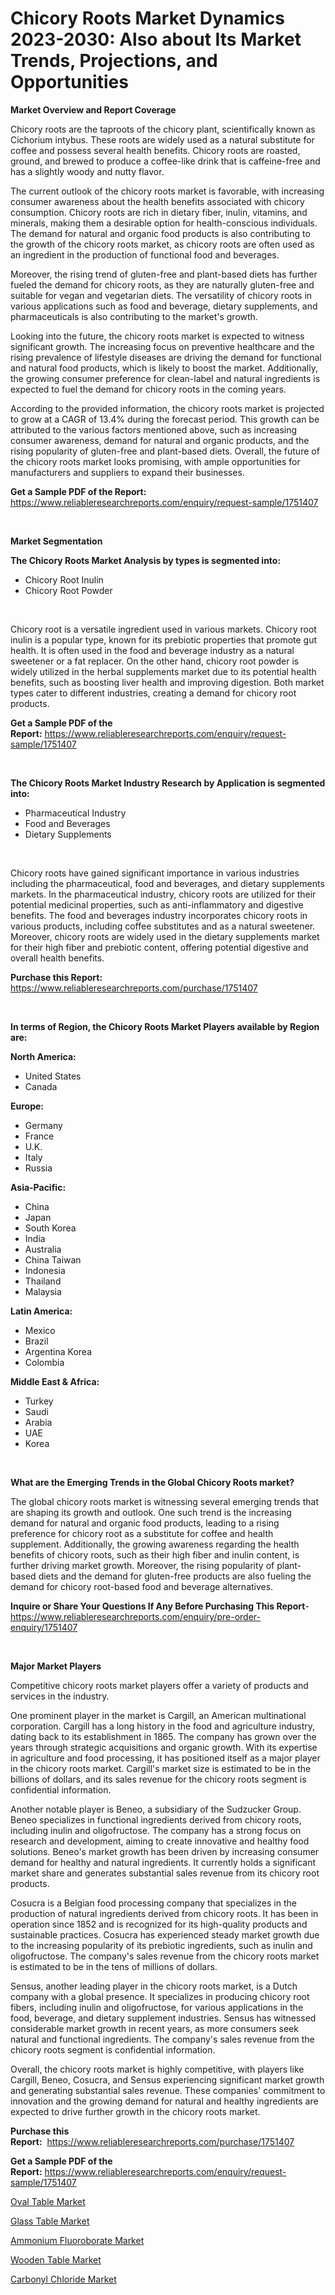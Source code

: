 <p><h1>Chicory Roots Market Dynamics 2023-2030: Also about Its Market Trends, Projections, and Opportunities</h1></p><p><strong>Market Overview and Report Coverage</strong></p>
<p><p>Chicory roots are the taproots of the chicory plant, scientifically known as Cichorium intybus. These roots are widely used as a natural substitute for coffee and possess several health benefits. Chicory roots are roasted, ground, and brewed to produce a coffee-like drink that is caffeine-free and has a slightly woody and nutty flavor.</p><p>The current outlook of the chicory roots market is favorable, with increasing consumer awareness about the health benefits associated with chicory consumption. Chicory roots are rich in dietary fiber, inulin, vitamins, and minerals, making them a desirable option for health-conscious individuals. The demand for natural and organic food products is also contributing to the growth of the chicory roots market, as chicory roots are often used as an ingredient in the production of functional food and beverages.</p><p>Moreover, the rising trend of gluten-free and plant-based diets has further fueled the demand for chicory roots, as they are naturally gluten-free and suitable for vegan and vegetarian diets. The versatility of chicory roots in various applications such as food and beverage, dietary supplements, and pharmaceuticals is also contributing to the market's growth.</p><p>Looking into the future, the chicory roots market is expected to witness significant growth. The increasing focus on preventive healthcare and the rising prevalence of lifestyle diseases are driving the demand for functional and natural food products, which is likely to boost the market. Additionally, the growing consumer preference for clean-label and natural ingredients is expected to fuel the demand for chicory roots in the coming years.</p><p>According to the provided information, the chicory roots market is projected to grow at a CAGR of 13.4% during the forecast period. This growth can be attributed to the various factors mentioned above, such as increasing consumer awareness, demand for natural and organic products, and the rising popularity of gluten-free and plant-based diets. Overall, the future of the chicory roots market looks promising, with ample opportunities for manufacturers and suppliers to expand their businesses.</p></p>
<p><strong>Get a Sample PDF of the Report:</strong> <a href="https://www.reliableresearchreports.com/enquiry/request-sample/1751407">https://www.reliableresearchreports.com/enquiry/request-sample/1751407</a></p>
<p>&nbsp;</p>
<p><strong>Market Segmentation</strong></p>
<p><strong>The Chicory Roots Market Analysis by types is segmented into:</strong></p>
<p><ul><li>Chicory Root Inulin</li><li>Chicory Root Powder</li></ul></p>
<p>&nbsp;</p>
<p><p>Chicory root is a versatile ingredient used in various markets. Chicory root inulin is a popular type, known for its prebiotic properties that promote gut health. It is often used in the food and beverage industry as a natural sweetener or a fat replacer. On the other hand, chicory root powder is widely utilized in the herbal supplements market due to its potential health benefits, such as boosting liver health and improving digestion. Both market types cater to different industries, creating a demand for chicory root products.</p></p>
<p><strong>Get a Sample PDF of the Report:</strong>&nbsp;<a href="https://www.reliableresearchreports.com/enquiry/request-sample/1751407">https://www.reliableresearchreports.com/enquiry/request-sample/1751407</a></p>
<p>&nbsp;</p>
<p><strong>The Chicory Roots Market Industry Research by Application is segmented into:</strong></p>
<p><ul><li>Pharmaceutical Industry</li><li>Food and Beverages</li><li>Dietary Supplements</li></ul></p>
<p>&nbsp;</p>
<p><p>Chicory roots have gained significant importance in various industries including the pharmaceutical, food and beverages, and dietary supplements markets. In the pharmaceutical industry, chicory roots are utilized for their potential medicinal properties, such as anti-inflammatory and digestive benefits. The food and beverages industry incorporates chicory roots in various products, including coffee substitutes and as a natural sweetener. Moreover, chicory roots are widely used in the dietary supplements market for their high fiber and prebiotic content, offering potential digestive and overall health benefits.</p></p>
<p><strong>Purchase this Report:</strong>&nbsp; <a href="https://www.reliableresearchreports.com/purchase/1751407">https://www.reliableresearchreports.com/purchase/1751407</a></p>
<p>&nbsp;</p>
<p><strong>In terms of Region, the Chicory Roots Market Players available by Region are:</strong></p>
<p>
    <p> <strong> North America: </strong>
        <ul>
            <li>United States</li>
            <li>Canada</li>
        </ul>
        </p> 
    <p> <strong> Europe: </strong>
        <ul>
            <li>Germany</li>
            <li>France</li>
            <li>U.K.</li>
            <li>Italy</li>
            <li>Russia</li>
        </ul>
        </p> 
    <p> <strong> Asia-Pacific: </strong>
        <ul>
            <li>China</li>
            <li>Japan</li>
            <li>South Korea</li>
            <li>India</li>
            <li>Australia</li>
            <li>China Taiwan</li>
            <li>Indonesia</li>
            <li>Thailand</li>
            <li>Malaysia</li>
        </ul>
        </p> 
    <p> <strong> Latin America: </strong>
        <ul>
            <li>Mexico</li>
            <li>Brazil</li>
            <li>Argentina Korea</li>
            <li>Colombia</li>
        </ul>
        </p> 
    <p> <strong> Middle East & Africa: </strong>
        <ul>
            <li>Turkey</li>
            <li>Saudi</li>
            <li>Arabia</li>
            <li>UAE</li>
            <li>Korea</li>
        </ul>
    </p>
    </p>
<p>&nbsp;</p>
<p><strong>What are the Emerging Trends in the Global Chicory Roots market?</strong></p>
<p><p>The global chicory roots market is witnessing several emerging trends that are shaping its growth and outlook. One such trend is the increasing demand for natural and organic food products, leading to a rising preference for chicory root as a substitute for coffee and health supplement. Additionally, the growing awareness regarding the health benefits of chicory roots, such as their high fiber and inulin content, is further driving market growth. Moreover, the rising popularity of plant-based diets and the demand for gluten-free products are also fueling the demand for chicory root-based food and beverage alternatives.</p></p>
<p><strong>Inquire or Share Your Questions If Any Before Purchasing This Report</strong>- <a href="https://www.reliableresearchreports.com/enquiry/pre-order-enquiry/1751407">https://www.reliableresearchreports.com/enquiry/pre-order-enquiry/1751407</a></p>
<p>&nbsp;</p>
<p><strong>Major Market Players</strong></p>
<p><p>Competitive chicory roots market players offer a variety of products and services in the industry. </p><p>One prominent player in the market is Cargill, an American multinational corporation. Cargill has a long history in the food and agriculture industry, dating back to its establishment in 1865. The company has grown over the years through strategic acquisitions and organic growth. With its expertise in agriculture and food processing, it has positioned itself as a major player in the chicory roots market. Cargill's market size is estimated to be in the billions of dollars, and its sales revenue for the chicory roots segment is confidential information.</p><p>Another notable player is Beneo, a subsidiary of the Sudzucker Group. Beneo specializes in functional ingredients derived from chicory roots, including inulin and oligofructose. The company has a strong focus on research and development, aiming to create innovative and healthy food solutions. Beneo's market growth has been driven by increasing consumer demand for healthy and natural ingredients. It currently holds a significant market share and generates substantial sales revenue from its chicory root products.</p><p>Cosucra is a Belgian food processing company that specializes in the production of natural ingredients derived from chicory roots. It has been in operation since 1852 and is recognized for its high-quality products and sustainable practices. Cosucra has experienced steady market growth due to the increasing popularity of its prebiotic ingredients, such as inulin and oligofructose. The company's sales revenue from the chicory roots market is estimated to be in the tens of millions of dollars.</p><p>Sensus, another leading player in the chicory roots market, is a Dutch company with a global presence. It specializes in producing chicory root fibers, including inulin and oligofructose, for various applications in the food, beverage, and dietary supplement industries. Sensus has witnessed considerable market growth in recent years, as more consumers seek natural and functional ingredients. The company's sales revenue from the chicory roots segment is confidential information.</p><p>Overall, the chicory roots market is highly competitive, with players like Cargill, Beneo, Cosucra, and Sensus experiencing significant market growth and generating substantial sales revenue. These companies' commitment to innovation and the growing demand for natural and healthy ingredients are expected to drive further growth in the chicory roots market.</p></p>
<p><strong>Purchase this Report:</strong>&nbsp;&nbsp;<a href="https://www.reliableresearchreports.com/purchase/1751407">https://www.reliableresearchreports.com/purchase/1751407</a></p>
<p></p>
<p><strong>Get a Sample PDF of the Report:</strong>&nbsp;<a href="https://www.reliableresearchreports.com/enquiry/request-sample/1751407">https://www.reliableresearchreports.com/enquiry/request-sample/1751407</a></p>
<p><p><a href="https://medium.com/@kejsioni/oval-table-market-furnishes-information-on-market-share-market-trends-and-market-growth-f20fcad3dcff">Oval Table Market</a></p><p><a href="https://medium.com/@yjwzfixtb68151/glass-table-market-report-reveals-the-latest-trends-and-growth-opportunities-of-this-market-48874ce49d94">Glass Table Market</a></p><p><a href="https://github.com/sofayahoo2023/Market-Research-Report-List-1/blob/main/ammonium-fluoroborate-market.md">Ammonium Fluoroborate Market</a></p><p><a href="https://medium.com/@adeafrashri2022/wooden-table-market-trends-and-market-analysis-forecasted-for-period-2023-2030-102a03f2f828">Wooden Table Market</a></p><p><a href="https://github.com/vimar16th/Market-Research-Report-List-1/blob/main/carbonyl-chloride-market.md">Carbonyl Chloride Market</a></p></p>